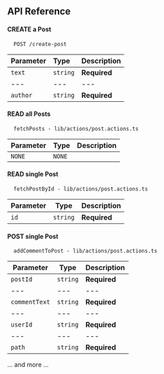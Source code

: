 ## API Reference

#### CREATE a Post

```
  POST /create-post
```

| Parameter | Type     | Description                |
| :-------- | :------- | -------------------------- |
| `text`    | `string` |        **Required**        |
| --- | --- | --- |
| `author`  | `string` |        **Required**        |

#### READ all Posts

```NEXT action
  fetchPosts - lib/actions/post.actions.ts 
```

| Parameter | Type     | Description                       |
| --- | --- | --- |
| `NONE`    | `NONE`   |                                   |

#### READ single Post

```NEXT action
  fetchPostById - lib/actions/post.actions.ts 
```

| Parameter | Type     | Description                       |
| --- | --- | --- |
| `id`      | `string` |           **Required**            |

#### POST single Post

```NEXT action
  addCommentToPost - lib/actions/post.actions.ts 
```

| Parameter | Type     | Description                       |
| --- | --- | --- |
| `postId`      | `string` |           **Required**            |
| --- | --- | --- |
| `commentText`    | `string` |        **Required**        |
| --- | --- | --- |
| `userId`  | `string` |        **Required**        |
| --- | --- | --- |
| `path`    | `string` |        **Required**        |

... and more ...